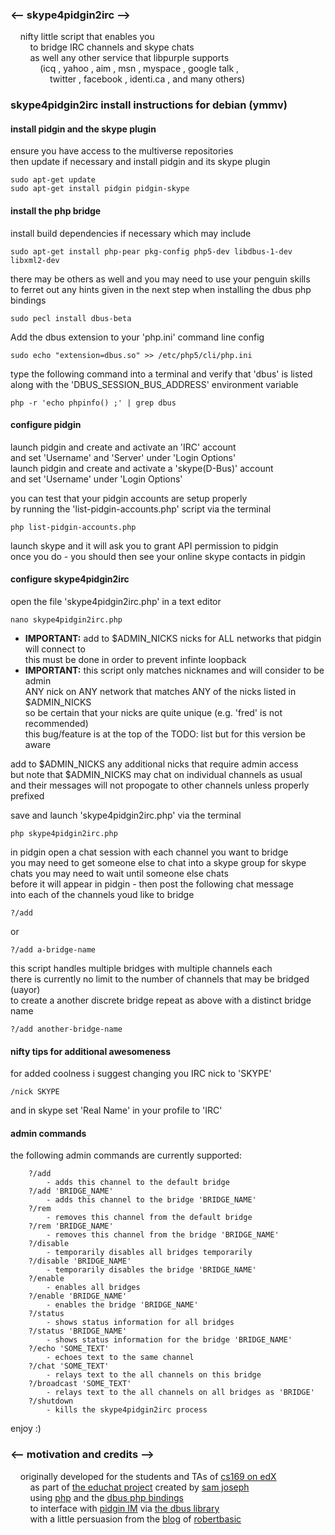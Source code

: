 
### <-- skype4pidgin2irc -->  

&nbsp;&nbsp;&nbsp;&nbsp;nifty little script that enables you  
&nbsp;&nbsp;&nbsp;&nbsp;&nbsp;&nbsp;&nbsp;&nbsp;to bridge IRC channels and skype chats  
&nbsp;&nbsp;&nbsp;&nbsp;&nbsp;&nbsp;&nbsp;&nbsp;as well any other service that libpurple supports  
&nbsp;&nbsp;&nbsp;&nbsp;&nbsp;&nbsp;&nbsp;&nbsp;&nbsp;&nbsp;&nbsp;&nbsp;(icq , yahoo , aim , msn , myspace , google talk ,  
&nbsp;&nbsp;&nbsp;&nbsp;&nbsp;&nbsp;&nbsp;&nbsp;&nbsp;&nbsp;&nbsp;&nbsp;&nbsp;&nbsp;&nbsp;&nbsp;twitter , facebook , identi.ca , and many others)  

  
### skype4pidgin2irc install instructions for debian (ymmv)
  
  
#### install pidgin and the skype plugin

ensure you have access to the multiverse repositories  
then update if necessary and install pidgin and its skype plugin

    sudo apt-get update
    sudo apt-get install pidgin pidgin-skype
  
  
#### install the php bridge

install build dependencies if necessary which may include

    sudo apt-get install php-pear pkg-config php5-dev libdbus-1-dev libxml2-dev

there may be others as well and you may need to use your penguin skills  
to ferret out any hints given in the next step when installing the dbus php bindings

    sudo pecl install dbus-beta

Add the dbus extension to your 'php.ini' command line config

    sudo echo "extension=dbus.so" >> /etc/php5/cli/php.ini

type the following command into a terminal and verify that 'dbus' is listed  
along with the 'DBUS_SESSION_BUS_ADDRESS' environment variable

    php -r 'echo phpinfo() ;' | grep dbus
  
  
#### configure pidgin

launch pidgin and create and activate an 'IRC' account  
and set 'Username' and 'Server' under 'Login Options'  
launch pidgin and create and activate a 'skype(D-Bus)' account  
and set 'Username' under 'Login Options'  

you can test that your pidgin accounts are setup properly  
by running the 'list-pidgin-accounts.php' script via the terminal

    php list-pidgin-accounts.php

launch skype and it will ask you to grant API permission to pidgin  
once you do - you should then see your online skype contacts in pidgin
  
  
#### configure skype4pidgin2irc

open the file 'skype4pidgin2irc.php' in a text editor

    nano skype4pidgin2irc.php

* **IMPORTANT:**
add to $ADMIN_NICKS nicks for ALL networks that pidgin will connect to  
this must be done in order to prevent infinte loopback  
* **IMPORTANT:**
this script only matches nicknames and will consider to be admin  
ANY nick on ANY network that matches ANY of the nicks listed in $ADMIN_NICKS  
so be certain that your nicks are quite unique (e.g. 'fred' is not recommended)  
this bug/feature is at the top of the TODO: list but for this version be aware  

add to $ADMIN_NICKS any additional nicks that require admin access  
but note that $ADMIN_NICKS may chat on individual channels as usual  
and their messages will not propogate to other channels unless properly prefixed  

save and launch 'skype4pidgin2irc.php' via the terminal

    php skype4pidgin2irc.php

in pidgin open a chat session with each channel you want to bridge  
you may need to get someone else to chat into a skype group
for skype chats you may need to wait until someone else chats  
before it will appear in pidgin - then post the following chat message  
into each of the channels youd like to bridge

    ?/add
or

    ?/add a-bridge-name

this script handles multiple bridges with multiple channels each  
there is currently no limit to the number of channels that may be bridged (uayor)  
to create a another discrete bridge repeat as above with a distinct bridge name

    ?/add another-bridge-name
  
  
#### nifty tips for additional awesomeness

for added coolness i suggest changing you IRC nick to 'SKYPE'

    /nick SKYPE

and in skype set 'Real Name' in your profile to 'IRC'
  
  
#### admin commands

the following admin commands are currently supported:
```
    ?/add
        - adds this channel to the default bridge
    ?/add 'BRIDGE_NAME'
        - adds this channel to the bridge 'BRIDGE_NAME'
    ?/rem
        - removes this channel from the default bridge
    ?/rem 'BRIDGE_NAME'
        - removes this channel from the bridge 'BRIDGE_NAME'
    ?/disable
        - temporarily disables all bridges temporarily
    ?/disable 'BRIDGE_NAME'
        - temporarily disables the bridge 'BRIDGE_NAME'
    ?/enable
        - enables all bridges
    ?/enable 'BRIDGE_NAME'
        - enables the bridge 'BRIDGE_NAME'
    ?/status
        - shows status information for all bridges
    ?/status 'BRIDGE_NAME'
        - shows status information for the bridge 'BRIDGE_NAME'
    ?/echo 'SOME_TEXT'
        - echoes text to the same channel
    ?/chat 'SOME_TEXT'
        - relays text to the all channels on this bridge
    ?/broadcast 'SOME_TEXT'
        - relays text to the all channels on all bridges as 'BRIDGE'
    ?/shutdown
        - kills the skype4pidgin2irc process
```

enjoy :)  


### <-- motivation and credits -->  
&nbsp;&nbsp;&nbsp;&nbsp;originally developed for the students and TAs of [cs169 on edX](https://www.edx.org/course-list/uc%20berkeleyx/computer%20science/allcourses)  
&nbsp;&nbsp;&nbsp;&nbsp;&nbsp;&nbsp;&nbsp;&nbsp;as part of [the educhat project](https://sites.google.com/site/saasellsprojects/projects/educhat) created by [sam joseph](https://github.com/tansaku)  
&nbsp;&nbsp;&nbsp;&nbsp;&nbsp;&nbsp;&nbsp;&nbsp;using [php](http://php.net/) and the [dbus php bindings](http://pecl.php.net/package/DBus)  
&nbsp;&nbsp;&nbsp;&nbsp;&nbsp;&nbsp;&nbsp;&nbsp;to interface with [pidgin IM](http://pidgin.im/) via [the dbus library](http://www.freedesktop.org/wiki/Software/dbus/)   
&nbsp;&nbsp;&nbsp;&nbsp;&nbsp;&nbsp;&nbsp;&nbsp;with a little persuasion from the [blog](http://robertbasic.com/blog/communicating-with-pidgin-from-php-via-d-bus/) of [robertbasic](https://github.com/robertbasic)  
